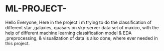 # ML-PROJECT-

Hello Everyone,
Here in the project i m trying to do the classification of different star ,galaxies, quasars on sky-server data set of maxico, with the help of different machine learning classification model & EDA ,preprocessing, & visualization of data is also done, where ever needed in this project.
